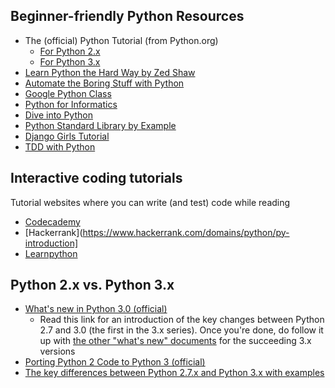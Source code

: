 ## Beginner-friendly Python Resources
- The (official) Python Tutorial (from Python.org)
  - [For Python 2.x](https://docs.python.org/2/tutorial/index.html)
  - [For Python 3.x](https://docs.python.org/3/tutorial/index.html)
- [Learn Python the Hard Way by Zed Shaw](http://learnpythonthehardway.org/book/)
- [Automate the Boring Stuff with Python](https://automatetheboringstuff.com/)
- [Google Python Class](https://developers.google.com/edu/python/)
- [Python for Informatics](http://pythonlearn.com/book.php)
- [Dive into Python](http://www.diveintopython.net/)
- [Python Standard Library by Example](http://doughellmann.com/pages/python-standard-library-by-example.html)
- [Django Girls Tutorial](http://tutorial.djangogirls.org/en/)
- [TDD with Python](http://chimera.labs.oreilly.com/books/1234000000754)

## Interactive coding tutorials
Tutorial websites where you can write (and test) code while reading
- [Codecademy](https://www.codecademy.com/learn/python)
- [Hackerrank](https://www.hackerrank.com/domains/python/py-introduction]
- [Learnpython](http://www.learnpython.org/)

## Python 2.x vs. Python 3.x
- [What's new in Python 3.0 (official)](https://docs.python.org/3/whatsnew/3.0.html)
  -  Read this link for an introduction of the key changes between Python 2.7 and 3.0 (the first in the 3.x series). Once you're done, do follow it up with [the other "what's new" documents](https://docs.python.org/3/whatsnew/) for the succeeding 3.x versions
- [Porting Python 2 Code to Python 3 (official)](https://docs.python.org/3/howto/pyporting.html)
- [The key differences between Python 2.7.x and Python 3.x with examples](http://sebastianraschka.com/Articles/2014_python_2_3_key_diff.html)

